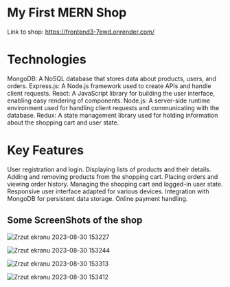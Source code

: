 # My First MERN Shop

Link to shop: https://frontend3-7ewd.onrender.com/

# Technologies

MongoDB: A NoSQL database that stores data about products, users, and orders.
Express.js: A Node.js framework used to create APIs and handle client requests.
React: A JavaScript library for building the user interface, enabling easy rendering of components.
Node.js: A server-side runtime environment used for handling client requests and communicating with the database.
Redux: A state management library used for holding information about the shopping cart and user state.

# Key Features

User registration and login.
Displaying lists of products and their details.
Adding and removing products from the shopping cart.
Placing orders and viewing order history.
Managing the shopping cart and logged-in user state.
Responsive user interface adapted for various devices.
Integration with MongoDB for persistent data storage.
Online payment handling.

## Some ScreenShots of the shop

![Zrzut ekranu 2023-08-30 153227](https://github.com/jakubolszanecki/first_shop/assets/116233896/48975822-959e-4cad-b46b-95ce322addf6)

![Zrzut ekranu 2023-08-30 153244](https://github.com/jakubolszanecki/first_shop/assets/116233896/b3c82219-5f31-418a-8748-151ddb854685)

![Zrzut ekranu 2023-08-30 153313](https://github.com/jakubolszanecki/first_shop/assets/116233896/bfa33327-eb32-471b-b5d2-4676cb8af181)

![Zrzut ekranu 2023-08-30 153412](https://github.com/jakubolszanecki/first_shop/assets/116233896/a115bc9c-ebc8-4f61-9ea7-00d4bd625e14)
